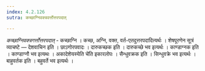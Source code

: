 ```yaml
---
index: 4.2.126
sutra: कच्छाग्निवक्त्रवर्त्तोत्तरपदात्

---
```

_कच्छाग्निवक्त्रगर्त्तोत्तरपदात्_ - कच्छाग्नि । कच्छ, अग्नि, वक्त, वर्त-एतदुत्तरपदादित्यर्थः । शेषपूरणेन सूत्रं व्याचष्टे — देशवाचिन इति । छाऽणोरपवादः । दारुकच्छक इति । दारुकच्छे भव इत्यर्थः । काण्डाग्नक इति । काण्डाग्नौ भव इत्यथः । अकादेशेयस्येति चे॑ति इकारलोपः । सैन्धुवक्रक इति । सिन्धुवक्रे भव इत्यर्थः । बाहुवर्तक इति । बहुवर्ते भव इत्यर्थः ।